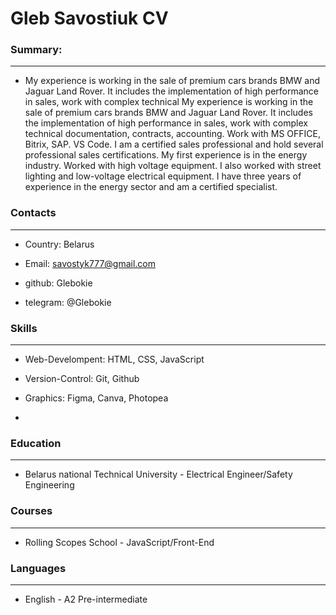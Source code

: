 #  Gleb Savostiuk CV
### Summary:
---
* My experience is working in the sale of premium cars brands BMW and Jaguar Land Rover. It includes the implementation of high performance in sales, work with complex technical My experience is working in the sale of premium cars brands BMW and Jaguar Land Rover. It includes the implementation of high performance in sales, work with complex technical documentation, contracts, accounting. Work with MS OFFICE, Bitrix, SAP. VS Code. I am a certified sales professional and hold several professional sales certifications. My first experience is in the energy industry. Worked with high voltage equipment. I also worked with street lighting and low-voltage electrical equipment. I have three years of experience in the energy sector and am a certified specialist.
### Contacts
---
* Country: Belarus

* Email: savostyk777@gmail.com

* github: Glebokie

* telegram: @Glebokie
### Skills
---
* Web-Develompent: HTML, CSS, JavaScript

* Version-Control: Git, Github

* Graphics: Figma, Canva, Photopea
* 
### Education
---
* Belarus national Technical University - Electrical Engineer/Safety Engineering
### Courses
---
* Rolling Scopes School - JavaScript/Front-End

### Languages
---
* English - A2 Pre-intermediate
